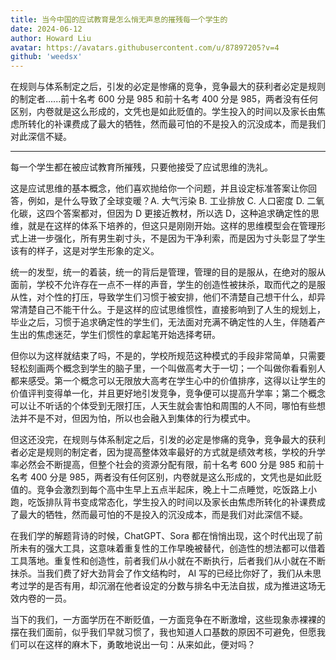```yaml
---
title: 当今中国的应试教育是怎么悄无声息的摧残每一个学生的
date: 2024-06-12
author: Howard Liu
avatar: https://avatars.githubusercontent.com/u/87897205?v=4
github: 'weedsx'
---
```


在规则与体系制定之后，引发的必定是惨痛的竞争，竞争最大的获利者必定是规则的制定者......前十名考 600 分是 985 和前十名考 400 分是 985，两者没有任何区别，内卷就是这么形成的，文凭也是如此贬值的。学生投入的时间以及家长由焦虑所转化的补课费成了最大的牺牲，然而最可怕的不是投入的沉没成本，而是我们对此深信不疑。

---

每一个学生都在被应试教育所摧残，只要他接受了应试思维的洗礼。

这是应试思维的基本概念，他们喜欢抛给你一个问题，并且设定标准答案让你回答，例如，是什么导致了全球变暖？A. 大气污染 B. 工业排放 C. 人口密度 D. 二氧化碳，这四个答案都对，但因为 D 更接近教材，所以选 D，这种追求确定性的思维，就是在这样的体系下培养的，但这只是刚刚开始。这样的思维模型会在管理形式上进一步强化，所有男生剃寸头，不是因为干净利索，而是因为寸头彰显了学生该有的样子，这是对学生形象的定义。

统一的发型，统一的着装，统一的背后是管理，管理的目的是服从，在绝对的服从面前，学校不允许存在一点不一样的声音，学生的创造性被抹杀，取而代之的是服从性，对个性的打压，导致学生们习惯于被安排，他们不清楚自己想干什么，却异常清楚自己不能干什么。于是这样的应试思维惯性，直接影响到了人生的规划上，毕业之后，习惯于追求确定性的学生们，无法面对充满不确定性的人生，伴随着产生出的焦虑迷茫，学生们惯性的拿起笔开始选择考研。

但你以为这样就结束了吗，不是的，学校所规范这种模式的手段非常简单，只需要轻松刻画两个概念到学生的脑子里，一个叫做高考大于一切；一个叫做你看看别人都来感受。第一个概念可以无限放大高考在学生心中的价值排序，这得以让学生的价值评判变得单一化，并且更好地引发竞争，竞争便可以提高升学率；第二个概念可以让不听话的个体受到无限打压，人天生就会害怕和周围的人不同，哪怕有些想法并不是不对，但因为怕，所以也会融入到集体的行为模式中。

但这还没完，在规则与体系制定之后，引发的必定是惨痛的竞争，竞争最大的获利者必定是规则的制定者，因为提高整体效率最好的方式就是绩效考核，学校的升学率必然会不断提高，但整个社会的资源分配有限，前十名考 600 分是 985 和前十名考 400 分是 985，两者没有任何区别，内卷就是这么形成的，文凭也是如此贬值的。竞争会激烈到每个高中生早上五点半起床，晚上十二点睡觉，吃饭路上小跑，吃饭排队背书变成常态化，学生投入的时间以及家长由焦虑所转化的补课费成了最大的牺牲，然而最可怕的不是投入的沉没成本，而是我们对此深信不疑。

在我们学的解题背诗的时候，ChatGPT、Sora 都在悄悄出现，这个时代出现了前所未有的强大工具，这意味着重复性的工作早晚被替代，创造性的想法都可以借着工具落地。重复性和创造性，前者我们从小就在不断执行，后者我们从小就在不断抹杀。当我们费了好大劲背会了作文结构时， AI 写的已经比你好了，我们从未思考过学的是否有用，却沉溺在他者设定的分数与排名中无法自拔，成为推进这场无效内卷的一员。

当下的我们，一方面学历在不断贬值，一方面竞争在不断激增，这些现象赤裸裸的摆在我们面前，似乎我们早就习惯了，我也知道人口基数的原因不可避免，但愿我们可以在这样的麻木下，勇敢地说出一句：从来如此，便对吗？
